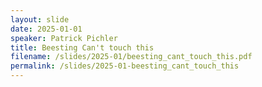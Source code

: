 ```yaml
---
layout: slide
date: 2025-01-01
speaker: Patrick Pichler
title: Beesting Can't touch this
filename: /slides/2025-01/beesting_cant_touch_this.pdf
permalink: /slides/2025-01-beesting_cant_touch_this
---
```

